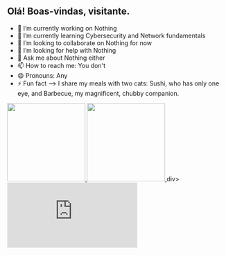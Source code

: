 ## Olá! Boas-vindas, visitante.

- 🔭 I’m currently working on Nothing
- 🌱 I’m currently learning Cybersecurity and Network fundamentals
- 👯 I’m looking to collaborate on Nothing for now
- 🤔 I’m looking for help with Nothing
- 💬 Ask me about Nothing either
- 📫 How to reach me: You don't
- 😄 Pronouns: Any
- ⚡ Fun fact --> I share my meals with two cats: Sushi, who has only one eye, and Barbecue, my magnificent, chubby companion.

<div>
  <a href="https://beacons.ai/robsant0s">
  <img height="180em" src="https://github-read-stats.vercel.app/api?username=robsant0s&show_icons=true&theme=dark&include_all_comits=true&count_private=true" />
  <img height="180em" src="https://github-read-stats.vercel.app/api?top-langs/?username=robsant0s&layout=compact&langs_count=16&theme=dark" />
  </a>div>
<iframe src="https://tryhackme.com/api/v2/badges/public-profile?userPublicId=2982874" style='border:none;'></iframe>

